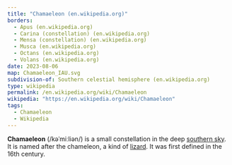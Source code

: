 ```yaml
---
title: "Chamaeleon (en.wikipedia.org)"
borders:
  - Apus (en.wikipedia.org)
  - Carina (constellation) (en.wikipedia.org)
  - Mensa (constellation) (en.wikipedia.org)
  - Musca (en.wikipedia.org)
  - Octans (en.wikipedia.org)
  - Volans (en.wikipedia.org)
date: 2023-08-06
map: Chamaeleon_IAU.svg
subdivision-of: Southern celestial hemisphere (en.wikipedia.org)
type: wikipedia
permalink: /en.wikipedia.org/wiki/Chamaeleon
wikipedia: "https://en.wikipedia.org/wiki/Chamaeleon"
tags:
  - Chamaeleon
  - Wikipedia
---
```

**Chamaeleon** (/kəˈmiːliən/) is a small constellation in the deep [southern sky](/en.wikipedia.org/wiki/Southern_celestial_hemisphere). It is named after the chameleon, a kind of [lizard](/en.wikipedia.org/wiki/Lizard). It was first defined in the 16th century.